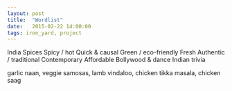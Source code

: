 ```yaml
---
layout: post
title:  "Wordlist"
date:   2015-02-22 14:00:00
tags: iron_yard, project
---
```

India
Spices
Spicy / hot
Quick & causal 
Green / eco-friendly
Fresh
Authentic / traditional 
Contemporary 
Affordable 
Bollywood & dance
Indian trivia

garlic naan, veggie samosas, lamb vindaloo, chicken tikka masala, chicken saag

